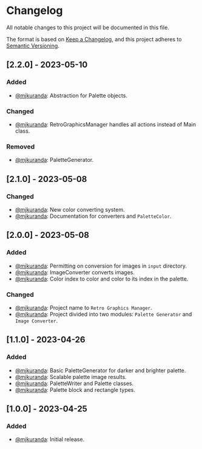 # Changelog

All notable changes to this project will be documented in this file.

The format is based on [Keep a Changelog](https://keepachangelog.com/en/1.0.0/),
and this project adheres to [Semantic Versioning](https://semver.org/spec/v2.0.0.html).

## [2.2.0] - 2023-05-10
### Added
- [@mjkuranda](https://github.com/mjkuranda): Abstraction for Palette objects.

### Changed
- [@mjkuranda](https://github.com/mjkuranda): RetroGraphicsManager handles all actions instead of Main class.

### Removed
- [@mjkuranda](https://github.com/mjkuranda): PaletteGenerator.

## [2.1.0] - 2023-05-08
### Changed
- [@mjkuranda](https://github.com/mjkuranda): New color converting system.
- [@mjkuranda](https://github.com/mjkuranda): Documentation for converters and `PaletteColor`.

## [2.0.0] - 2023-05-08
### Added
- [@mjkuranda](https://github.com/mjkuranda): Permitting on conversion for images in `input` directory.
- [@mjkuranda](https://github.com/mjkuranda): ImageConverter converts images.
- [@mjkuranda](https://github.com/mjkuranda): Color index to color and color to its index in the palette.

### Changed
- [@mjkuranda](https://github.com/mjkuranda): Project name to `Retro Graphics Manager`.
- [@mjkuranda](https://github.com/mjkuranda): Project divided into two modules: `Palette Generator` and `Image Converter`.

## [1.1.0] - 2023-04-26
### Added
- [@mjkuranda](https://github.com/mjkuranda): Basic PaletteGenerator for darker and brighter palette.
- [@mjkuranda](https://github.com/mjkuranda): Scalable palette image results.
- [@mjkuranda](https://github.com/mjkuranda): PaletteWriter and Palette classes.
- [@mjkuranda](https://github.com/mjkuranda): Palette block and rectangle types.

## [1.0.0] - 2023-04-25
### Added
- [@mjkuranda](https://github.com/mjkuranda): Initial release.